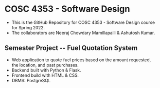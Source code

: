 # COSC 4353 - Software Design

* This is the GitHub Repository for COSC 4353 - Software Design course for Spring 2022.
* The collaborators are Neeraj Chowdary Mamillapalli & Ashutosh Kumar.

## Semester Project -- Fuel Quotation System
- Web application to quote fuel prices based on the amount requested, the location, and past purchases.
- Backend built with Python & Flask.
- Frontend build with HTML & CSS.
- DBMS: PostgreSQL
